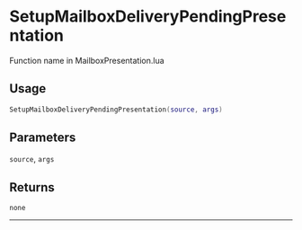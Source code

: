 # SetupMailboxDeliveryPendingPresentation
Function name in MailboxPresentation.lua
## Usage
```lua
SetupMailboxDeliveryPendingPresentation(source, args)
```
## Parameters
`source`, `args`
## Returns
`none`

---